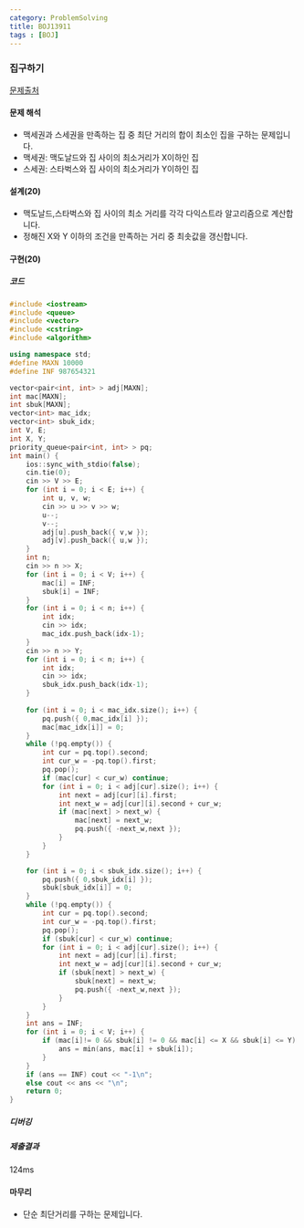 ```yaml
---
category: ProblemSolving
title: BOJ13911
tags : [BOJ]
---
```

### 집구하기
[문제출처](https://www.acmicpc.net/problem/13911)


#### 문제 해석
 - 맥세권과 스세권을 만족하는 집 중 최단 거리의 합이 최소인 집을 구하는 문제입니다.
 - 맥세권: 맥도날드와 집 사이의 최소거리가 X이하인 집
 - 스세권: 스타벅스와 집 사이의 최소거리가 Y이하인 집

#### 설계(20)
 - 맥도날드,스타벅스와 집 사이의 최소 거리를 각각 다익스트라 알고리즘으로 계산합니다.
 - 정해진 X와 Y 이하의 조건을 만족하는 거리 중 최솟값을 갱신합니다.

    
#### 구현(20)

##### 코드
```cpp
#include <iostream>
#include <queue>
#include <vector>
#include <cstring>
#include <algorithm>

using namespace std;
#define MAXN 10000
#define INF 987654321

vector<pair<int, int> > adj[MAXN];
int mac[MAXN];
int sbuk[MAXN];
vector<int> mac_idx;
vector<int> sbuk_idx;
int V, E;
int X, Y;
priority_queue<pair<int, int> > pq;
int main() {
	ios::sync_with_stdio(false);
	cin.tie(0);
	cin >> V >> E;
	for (int i = 0; i < E; i++) {
		int u, v, w;
		cin >> u >> v >> w;
		u--;
		v--;
		adj[u].push_back({ v,w });
		adj[v].push_back({ u,w });
	}
	int n;
	cin >> n >> X;
	for (int i = 0; i < V; i++) {
		mac[i] = INF;
		sbuk[i] = INF;
	}
	for (int i = 0; i < n; i++) {
		int idx;
		cin >> idx;
		mac_idx.push_back(idx-1);
	}
	cin >> n >> Y;
	for (int i = 0; i < n; i++) {
		int idx;
		cin >> idx;
		sbuk_idx.push_back(idx-1);
	}
	
	for (int i = 0; i < mac_idx.size(); i++) {
		pq.push({ 0,mac_idx[i] });
		mac[mac_idx[i]] = 0;
	}
	while (!pq.empty()) {
		int cur = pq.top().second;
		int cur_w = -pq.top().first;
		pq.pop();
		if (mac[cur] < cur_w) continue;
		for (int i = 0; i < adj[cur].size(); i++) {
			int next = adj[cur][i].first;
			int next_w = adj[cur][i].second + cur_w;
			if (mac[next] > next_w) {
				mac[next] = next_w;
				pq.push({ -next_w,next });
			}		
		}
	}

	for (int i = 0; i < sbuk_idx.size(); i++) {
		pq.push({ 0,sbuk_idx[i] });
		sbuk[sbuk_idx[i]] = 0;
	}
	while (!pq.empty()) {
		int cur = pq.top().second;
		int cur_w = -pq.top().first;
		pq.pop();
		if (sbuk[cur] < cur_w) continue;
		for (int i = 0; i < adj[cur].size(); i++) {
			int next = adj[cur][i].first;
			int next_w = adj[cur][i].second + cur_w;
			if (sbuk[next] > next_w) {
				sbuk[next] = next_w;
				pq.push({ -next_w,next });
			}
		}
	}
	int ans = INF;
	for (int i = 0; i < V; i++) {
		if (mac[i]!= 0 && sbuk[i] != 0 && mac[i] <= X && sbuk[i] <= Y) {
			ans = min(ans, mac[i] + sbuk[i]);
		}
	}
	if (ans == INF) cout << "-1\n";
	else cout << ans << "\n";
	return 0;
}
```
##### 디버깅   
      
##### 제출결과

 124ms

#### 마무리

- 단순 최단거리를 구하는 문제입니다.
